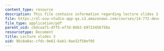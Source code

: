 ```yaml
---
content_type: resource
description: This file contains information regarding lecture slides 3.
file: https://ol-ocw-studio-app-qa.s3.amazonaws.com/courses/14-772-development-economics-macroeconomics-spring-2013/9bc8a0accfdc9e616ab19ae32f50ef05_MIT14_772S13_lecture3.pdf
file_type: application/pdf
parent_uid: cbdcaa71-dff5-ef7d-0d62-b9723456758a
resourcetype: Document
title: Lecture slides 3
uid: 9bc8a0ac-cfdc-9e61-6ab1-9ae32f50ef05
---
```

